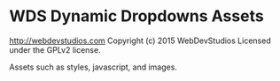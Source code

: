 # WDS Dynamic Dropdowns Assets #
http://webdevstudios.com
Copyright (c) 2015 WebDevStudios
Licensed under the GPLv2 license.

Assets such as styles, javascript, and images.